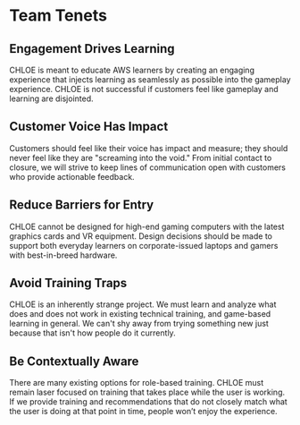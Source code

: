 # Team Tenets

## Engagement Drives Learning

CHLOE is meant to educate AWS learners by creating an engaging experience that
injects learning as seamlessly as possible into the gameplay experience. CHLOE
is not successful if customers feel like gameplay and learning are disjointed.

## Customer Voice Has Impact

Customers should feel like their voice has impact and measure; they should never
feel like they are "screaming into the void." From initial contact to closure,
we will strive to keep lines of communication open with customers who provide
actionable feedback.

## Reduce Barriers for Entry

CHLOE cannot be designed for high-end gaming computers with the latest graphics
cards and VR equipment. Design decisions should be made to support both everyday
learners on corporate-issued laptops and gamers with best-in-breed hardware.

## Avoid Training Traps

CHLOE is an inherently strange project. We must learn and analyze what does and
does not work in existing technical training, and game-based learning in
general. We can't shy away from trying something new just because that isn't how
people do it currently.

## Be Contextually Aware

There are many existing options for role-based training. CHLOE must remain laser
focused on training that takes place while the user is working. If we provide
training and recommendations that do not closely match what the user is doing at
that point in time, people won’t enjoy the experience.
